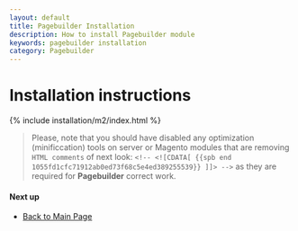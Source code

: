 ```yaml
---
layout: default
title: Pagebuilder Installation
description: How to install Pagebuilder module
keywords: pagebuilder installation
category: Pagebuilder
---
```


# Installation instructions

{% include installation/m2/index.html %}

> Please, note that you should have disabled any optimization (minificcation) tools on server or Magento modules that are removing `HTML comments` of next look:
> `<!-- <![CDATA[ {{spb end 1055fd1cfc71912ab0ed73f68c5e4ed389255539}} ]]> -->`
> as they are required for **Pagebuilder** correct work.

#### Next up

 -  [Back to Main Page](../)
